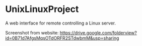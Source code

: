 UnixLinuxProject
================
A web interface for remote controlling a Linux server.

Screenshot from website: https://drive.google.com/folderview?id=0B71d7AfgsMqsOTdORFR2STdwbmM&usp=sharing
